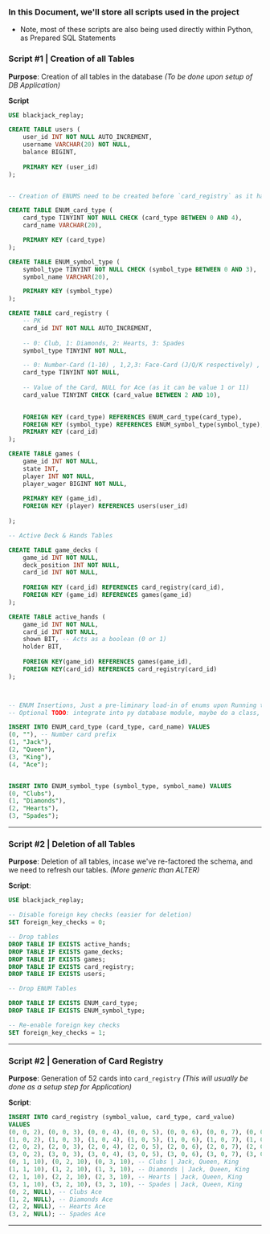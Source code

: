 ### In this Document, we'll store all scripts used in the project
- Note, most of these scripts are also being used directly within Python, as Prepared SQL Statements


### Script #1 | Creation of all Tables

**Purpose**: Creation of all tables in the database *(To be done upon setup of DB Application)*

**Script**
```sql
USE blackjack_replay;

CREATE TABLE users (
	user_id INT NOT NULL AUTO_INCREMENT,
	username VARCHAR(20) NOT NULL, 
	balance BIGINT,
	
	PRIMARY KEY (user_id)
);


-- Creation of ENUMS need to be created before `card_registry` as it has FK referrences to Type & Symbol ENUMs (so far)

CREATE TABLE ENUM_card_type (
    card_type TINYINT NOT NULL CHECK (card_type BETWEEN 0 AND 4),
    card_name VARCHAR(20),

    PRIMARY KEY (card_type)
);

CREATE TABLE ENUM_symbol_type (
    symbol_type TINYINT NOT NULL CHECK (symbol_type BETWEEN 0 AND 3),
    symbol_name VARCHAR(20),

    PRIMARY KEY (symbol_type)
);

CREATE TABLE card_registry (
    -- PK
    card_id INT NOT NULL AUTO_INCREMENT,
	
	-- 0: Club, 1: Diamonds, 2: Hearts, 3: Spades
	symbol_type TINYINT NOT NULL,

	-- 0: Number-Card (1-10) , 1,2,3: Face-Card (J/Q/K respectively) , 4: Ace 
	card_type TINYINT NOT NULL,
	
	-- Value of the Card, NULL for Ace (as it can be value 1 or 11)
    card_value TINYINT CHECK (card_value BETWEEN 2 AND 10),
	

    FOREIGN KEY (card_type) REFERENCES ENUM_card_type(card_type),
    FOREIGN KEY (symbol_type) REFERENCES ENUM_symbol_type(symbol_type),
	PRIMARY KEY (card_id)
);

CREATE TABLE games (
	game_id INT NOT NULL,
	state INT,
	player INT NOT NULL,
	player_wager BIGINT NOT NULL,
	
	PRIMARY KEY (game_id),
	FOREIGN KEY (player) REFERENCES users(user_id)
	
);

-- Active Deck & Hands Tables

CREATE TABLE game_decks (
	game_id INT NOT NULL,
	deck_position INT NOT NULL,
	card_id INT NOT NULL,
	
	FOREIGN KEY (card_id) REFERENCES card_registry(card_id),
	FOREIGN KEY (game_id) REFERENCES games(game_id)
);

CREATE TABLE active_hands (
	game_id INT NOT NULL,
	card_id INT NOT NULL, 
	shown BIT, -- Acts as a boolean (0 or 1)
	holder BIT, 
	
	FOREIGN KEY(game_id) REFERENCES games(game_id),
	FOREIGN KEY(card_id) REFERENCES card_registry(card_id)
);



-- ENUM Insertions, Just a pre-liminary load-in of enums upon Running this script
-- Optional TODO: integrate into py database module, maybe do a class, with Init() on constructor that atleast does an IF EXISTS check or somnt

INSERT INTO ENUM_card_type (card_type, card_name) VALUES
(0, ""), -- Number card prefix
(1, "Jack"),
(2, "Queen"),
(3, "King"),
(4, "Ace");


INSERT INTO ENUM_symbol_type (symbol_type, symbol_name) VALUES
(0, "Clubs"), 
(1, "Diamonds"),
(2, "Hearts"),
(3, "Spades");


```


---

### Script #2 | Deletion of all Tables


**Purpose**: Deletion of all tables, incase we've re-factored the schema, and we need to refresh our tables. *(More generic than ALTER)*

**Script**:
```sql
USE blackjack_replay;

-- Disable foreign key checks (easier for deletion)
SET foreign_key_checks = 0;

-- Drop tables
DROP TABLE IF EXISTS active_hands;
DROP TABLE IF EXISTS game_decks;
DROP TABLE IF EXISTS games;
DROP TABLE IF EXISTS card_registry;
DROP TABLE IF EXISTS users;

-- Drop ENUM Tables

DROP TABLE IF EXISTS ENUM_card_type;
DROP TABLE IF EXISTS ENUM_symbol_type;

-- Re-enable foreign key checks
SET foreign_key_checks = 1;
```

---

### Script #2 | Generation of Card Registry

**Purpose**: Generation of 52 cards into `card_registry` *(This will usually be done as a setup step for Application)*

**Script**:

```sql
INSERT INTO card_registry (symbol_value, card_type, card_value)
VALUES 
(0, 0, 2), (0, 0, 3), (0, 0, 4), (0, 0, 5), (0, 0, 6), (0, 0, 7), (0, 0, 8), (0, 0, 9), (0, 0, 10), -- Clubs cards 2-10
(1, 0, 2), (1, 0, 3), (1, 0, 4), (1, 0, 5), (1, 0, 6), (1, 0, 7), (1, 0, 8), (1, 0, 9), (1, 0, 10), -- Diamonds cards 2-10 
(2, 0, 2), (2, 0, 3), (2, 0, 4), (2, 0, 5), (2, 0, 6), (2, 0, 7), (2, 0, 8), (2, 0, 9), (2, 0, 10), -- Hearts cards 2-10
(3, 0, 2), (3, 0, 3), (3, 0, 4), (3, 0, 5), (3, 0, 6), (3, 0, 7), (3, 0, 8), (3, 0, 9), (3, 0, 10), -- Spades cards 2-10
(0, 1, 10), (0, 2, 10), (0, 3, 10), -- Clubs | Jack, Queen, King
(1, 1, 10), (1, 2, 10), (1, 3, 10), -- Diamonds | Jack, Queen, King
(2, 1, 10), (2, 2, 10), (2, 3, 10), -- Hearts | Jack, Queen, King
(3, 1, 10), (3, 2, 10), (3, 3, 10), -- Spades | Jack, Queen, King
(0, 2, NULL), -- Clubs Ace
(1, 2, NULL), -- Diamonds Ace
(2, 2, NULL), -- Hearts Ace
(3, 2, NULL); -- Spades Ace
```

---

